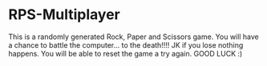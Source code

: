 # RPS-Multiplayer
This is a randomly generated Rock, Paper and Scissors game. You will have a chance to battle the computer... to the death!!!! JK if you lose nothing happens. You will be able to reset the game a try again. GOOD LUCK :)
